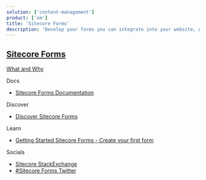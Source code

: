 ```yaml
---
solution: ['content-management']
product: ['xm']
title: 'Sitecore Forms'
description: 'Develop your forms you can integrate into your website, great to capture key information about your customers.'
---
```


## [Sitecore Forms]()

[What and Why]()

Docs

- [Sitecore Forms Documentation](https://doc.sitecore.com/en/users/latest/sitecore-experience-platform/sitecore-forms.html)

Discover

- [Discover Sitecore Forms]()

Learn

- [Getting Started Sitecore Forms - Create your first form](https://www.sitecore.com/knowledge-center/blog/359/sitecore-forms-create-your-first-form-4570)

Socials

- [Sitecore StackExchange](https://sitecore.stackexchange.com/questions/tagged/sitecore-forms)
- [#Sitecore Forms Twitter](https://twitter.com/search?q=sitecoreforms&src=typed_query&f=live)
